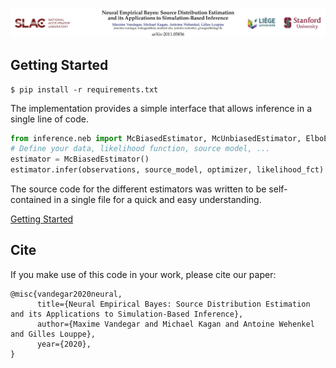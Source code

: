 ![alt text](.imgs/header.jpg)


## Getting Started

```commandline
$ pip install -r requirements.txt
```

The implementation provides a simple interface that allows inference in a single line of code.
```python
from inference.neb import McBiasedEstimator, McUnbiasedEstimator, ElboEstimator, IwEstimator
# Define your data, likelihood function, source model, ...
estimator = McBiasedEstimator() 
estimator.infer(observations, source_model, optimizer, likelihood_fct)
```
The source code for the different estimators was written to be self-contained in a single file for a quick and easy understanding.

[Getting Started](https://github.com/MaximeVandegar/final_NEB/tree/main/examples)

## Cite

If you make use of this code in your work, please cite our paper:

```
@misc{vandegar2020neural,
      title={Neural Empirical Bayes: Source Distribution Estimation and its Applications to Simulation-Based Inference}, 
      author={Maxime Vandegar and Michael Kagan and Antoine Wehenkel and Gilles Louppe},
      year={2020},
}
```

